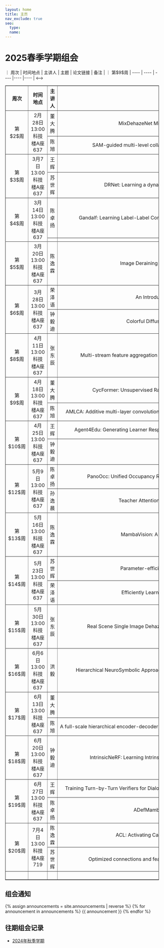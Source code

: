 ```yaml
---
layout: home
title: 主页
nav_exclude: true
seo:
  type: 
  name: 
---
```


# 2025春季学期组会

<!-->｜ 周次  | 时间地点 |  主讲人  |  主题  |  论文链接  |  备注  |
｜ 第$9$周  | ----  | ----  | ----  |----  |----  |
<-->
<table border="1">
  <tr>
    <th style="text-align:center;">周次</th>
    <th>时间地点</th>
    <th>主讲人</th>
    <th>主题</th>
    <th>论文链接</th>
    <th>备注</th>
  </tr>
 <tr>
    <td style="text-align:center;" rowspan="2">第$2$周</td>
    <td style="text-align:center" rowspan="2">2月28日13:00<br>科技楼A座637</td>
    <td style="text-align:center;">董大腾</td>
    <td style="text-align:center; white-space: nowrap">MixDehazeNet Mix Structure Block For Image Dehazing Network</td>
    <td style="text-align:center; white-space: nowrap"><a href="https://ieeexplore.ieee.org/stamp/stamp.jsp?tp=&arnumber=10651326" target= "_blank"> MixDehazeNet Mix Structure Block For Image Dehazing Network </a></td>
    <td style="text-align:center;" rowspan="2"></td>
  </tr>
  <tr>
    <td style="text-align:center;">陈旭</td>
      <td style="text-align:center; white-space: nowrap">SAM-guided multi-level collaborative Transformer for infrared and visible image fusion</td>
    <td style="text-align:center; white-space: nowrap"><a href="https://www.sciencedirect.com/science/article/pii/S0031320325000512?via%3Dihub " target= "_blank" >SAM-guided multi-level collaborative Transformer for infrared and visible image fusion
</a></td>
</tr>
 <tr>
    <td style="text-align:center;" rowspan="2">第$3$周</td>
    <td style="text-align:center" rowspan="2">3月7日13:00<br>科技楼A座637</td>
    <td style="text-align:center;">王辉</td>
    <td style="text-align:center; white-space: nowrap"></td>
    <td style="text-align:center;"></td>
    <td style="text-align:center;" rowspan="2"></td>
  </tr>
  <tr>
    <td style="text-align:center;">苏世辉</td>
    <td style="text-align:center; white-space: nowrap">DRNet: Learning a dynamic recursion network for chaotic rain streak removal</td>
    <td style="text-align:center;"><a href="https://www.sciencedirect.com/science/article/pii/S0031320324007556" target= "_blank"> DRNet: Learning a dynamic recursion network for chaotic rain streak removal </a></td>
  </tr>
  <tr>
    <td style="text-align:center;" rowspan="2">第$4$周</td>
    <td style="text-align:center" rowspan="2">3月14日13:00<br>科技楼A座637</td>
    <td style="text-align:center;">陈卓扬</td>
    <td style="text-align:center; white-space: nowrap">Gandalf: Learning Label-Label Correlations in Extreme Multi-label Classification via Label Features</td>
    <td style="text-align:center;"><a href="https://dl.acm.org/doi/10.1145/3637528.3672063" target= "_blank"> Gandalf: Learning Label-Label Correlations in Extreme Multi-label Classification via Label Features </a></td>
    <td style="text-align:center;" rowspan="2"></td>
  </tr>
  <tr>
    <td style="text-align:center;"></td>
    <td style="text-align:center; white-space: nowrap"></td>
    <td style="text-align:center;"></td>
  </tr>
   <tr>
    <td style="text-align:center;" rowspan="2">第$5$周</td>
    <td style="text-align:center" rowspan="2">3月20日13:00<br>科技楼A座637</td>
    <td style="text-align:center" rowspan="2">陈逸霖</td>
    <td style="text-align:center; white-space: nowrap" rowspan="2">Image Deraining with Frequency-Enhanced State Space Model </td>
    <td style="text-align:center;" rowspan="2"><a href="https://arxiv.org/abs/2405.16470" target= "_blank"> Image Deraining with Frequency-Enhanced State Space Model  </a></td>
    <td style="text-align:center;" rowspan="2"></td>
  </tr>
  <tr>
  </tr>
   <tr>
    <td style="text-align:center;" rowspan="2">第$6$周</td>
    <td style="text-align:center" rowspan="2">3月28日13:00<br>科技楼A座637</td>
    <td style="text-align:center;">荣泽语</td>
    <td style="text-align:center; white-space: nowrap"> An Introduction to Prototype Contrastive Learning</td>
    <td style="text-align:center;"></td>
    <td style="text-align:center;" rowspan="2"></td>
  </tr>
  <tr>
    <td style="text-align:center;">钟毅迪</td>
    <td style="text-align:center; white-space: nowrap">Colorful Diffuse Intrinsic Image Decomposition in the Wild</td>
    <td style="text-align:center;"><a href="https://yaksoy.github.io/ColorfulShading/" target= "_blank"> Colorful Diffuse Intrinsic Image Decomposition in the Wild </a></td>
  </tr>
  <tr>
    <td style="text-align:center;" rowspan="2">第$8$周</td>
    <td style="text-align:center" rowspan="2">4月11日13:00<br>科技楼A座637</td>
    <td style="text-align:center;">张东辰</td>
    <td style="text-align:center; white-space: nowrap" rowspan="2">Multi-stream feature aggregation network with multi-scale supervision for single image dehazing </td>
    <td style="text-align:center;" rowspan="2"><a href="https://www.sciencedirect.com/science/article/abs/pii/S0952197624016440" target= "_blank"> Multi-stream feature aggregation network with multi-scale supervision for single image dehazing  </a></td>
    <td style="text-align:center;" rowspan="2"></td>
  </tr>
  <tr>
  </tr>
  <tr>
    <td style="text-align:center;" rowspan="2">第$9$周</td>
    <td style="text-align:center" rowspan="2">4月18日13:00<br>科技楼A座637</td>
    <td style="text-align:center;">董大腾</td>
    <td style="text-align:center; white-space: nowrap">CycFormer: Unsupervised Rain Removal Network Based on CycleGAN and Transformer</td>
    <td style="text-align:center; white-space: nowrap"><a href="https://ieeexplore.ieee.org/document/10927620" target= "_blank"> CycFormer: Unsupervised Rain Removal Network Based on CycleGAN and Transformer </a></td>
    <td style="text-align:center;" rowspan="2"></td>
  </tr>
  <tr>
    <td style="text-align:center;">陈旭</td>
      <td style="text-align:center; white-space: nowrap">AMLCA: Additive multi-layer convolution-guided cross-attention network for visible and infrared image fusion  </td>
    <td style="text-align:center; white-space: nowrap"><a href="https://www.sciencedirect.com/science/article/pii/S0031320325001281?via%3Dihub  " target= "_blank" >AMLCA: Additive multi-layer convolution-guided cross-attention network for visible and infrared image fusion  
</a></td>
</tr>
<tr>
    <td style="text-align:center;" rowspan="2">第$10$周</td>
    <td style="text-align:center" rowspan="2">4月25日13:00<br>科技楼A座637</td>
    <td style="text-align:center;">王辉</td>
    <td style="text-align:center; white-space: nowrap">Agent4Edu: Generating Learner Response Data by Generative Agents for Intelligent Education Systems</td>
    <td style="text-align:center;"><a href="https://arxiv.org/abs/2501.10332" target="_blank"> Agent4Edu: Generating Learner Response Data by Generative Agents for Intelligent Education Systems</a></td>
    <td style="text-align:center;" rowspan="2"></td>
  </tr>
  <tr>
    <td style="text-align:center;">钟毅迪</td>
    <td style="text-align:center; white-space: nowrap"></td>
    <td style="text-align:center;"></td>
  </tr>
    <tr>
    <td style="text-align:center;" rowspan="2">第$12$周</td>
    <td style="text-align:center" rowspan="2">5月9日13:00<br>科技楼A座637</td>
    <td style="text-align:center;">陈卓扬</td>
    <td style="text-align:center; white-space: nowrap">PanoOcc: Unified Occupancy Representation for Camera-based 3D Panoptic Segmentation</td>
    <td style="text-align:center;"><a href="https://openaccess.thecvf.com/content/CVPR2024/html/Wang_PanoOcc_Unified_Occupancy_Representation_for_Camera-based_3D_Panoptic_Segmentation_CVPR_2024_paper.html" target="_blank">PanoOcc: Unified Occupancy Representation for Camera-based 3D Panoptic Segmentation</a></td>
    <td style="text-align:center;" ></td>
  </tr>
  <tr>
    <td style="text-align:center;">孙逸晨</td>
    <td style="text-align:center; white-space: nowrap">Teacher Attention Measurement Based on Head Pose Estimation</td>
    <td style="text-align:center;"><a href="https://ieeexplore.ieee.org/abstract/document/10050049" target="_blank">Teacher Attention Measurement Based on Head Pose Estimation</a></td>
    <td style="text-align:center;"><a href="https://basics.sjtu.edu.cn/~yangqizhe/pdf/group/2025SPRING/semin12-syc-0509.pptx" target= "_blank"> Slides Used By 孙逸晨 </a></td>
  </tr>
  <tr>
    <td style="text-align:center;" rowspan="2">第$13$周</td>
    <td style="text-align:center" rowspan="2">5月16日13:00<br>科技楼A座637</td>
    <td style="text-align:center" rowspan="2">陈逸霖</td>
    <td style="text-align:center; white-space: nowrap" rowspan="2">MambaVision: A Hybrid Mamba-Transformer Vision Backbone </td>
    <td style="text-align:center;" rowspan="2"><a href="https://arxiv.org/abs/2407.08083" target= "_blank"> MambaVision: A Hybrid Mamba-Transformer Vision Backbone  </a></td>
    <td style="text-align:center;" rowspan="2"></td>
  </tr>
    <tr>
  </tr>
   <tr>
    <td style="text-align:center;" rowspan="2">第$14$周</td>
    <td style="text-align:center" rowspan="2">5月23日13:00<br>科技楼A座637</td>
    <td style="text-align:center;">苏世辉</td>
    <td style="text-align:center; white-space: nowrap">Parameter-efficient fine-tuning for single image snow removal</td>
    <td style="text-align:center;"><a href="https://www.sciencedirect.com/science/article/pii/S0957417424027684" target="_blank">Parameter-efficient fine-tuning for single image snow removal</a></td>
    <td style="text-align:center;" ></td>
  </tr>
  <tr>
    <td style="text-align:center;">荣泽语</td>
    <td style="text-align:center; white-space: nowrap">Efficiently Learning at Test-Time: Active Fine-Tuning of LLMs</td>
    <td style="text-align:center;"><a href="https://arxiv.org/abs/2410.08020" target="_blank">Efficiently Learning at Test-Time: Active Fine-Tuning of LLMs</a></td>
    <td style="text-align:center;"></td>
  </tr>
  <tr>
    <td style="text-align:center;" rowspan="2">第$15$周</td>
    <td style="text-align:center" rowspan="2">5月30日13:00<br>科技楼A座637</td>
    <td style="text-align:center" rowspan="2">张东辰</td>
    <td style="text-align:center; white-space: nowrap" rowspan="2">Real Scene Single Image Dehazing Network with Multi-Prior Guidance and Domain Transfer </td>
    <td style="text-align:center;" rowspan="2"><a href="https://ieeexplore.ieee.org/abstract/document/10891618" target= "_blank"> Real Scene Single Image Dehazing Network with Multi-Prior Guidance and Domain Transfer  </a></td>
    <td style="text-align:center;" rowspan="2"></td>
  </tr>
    <tr>
  </tr>
    <tr>
    <td style="text-align:center;" rowspan="2">第$16$周</td>
    <td style="text-align:center" rowspan="2">6月6日13:00<br>科技楼A座637</td>
    <td style="text-align:center" rowspan="2">洪毅</td>
    <td style="text-align:center; white-space: nowrap" rowspan="2">Hierarchical NeuroSymbolic Approach for Comprehensive and Explainable Action Quality Assessment </td>
    <td style="text-align:center;" rowspan="2"><a href="https://ieeexplore.ieee.org/document/10678634" target= "_blank"> Hierarchical NeuroSymbolic Approach for Comprehensive and Explainable Action Quality Assessment  </a></td>
    <td style="text-align:center;" rowspan="2"></td>
  </tr>
    <tr>
  </tr>
     <tr>
    <td style="text-align:center;" rowspan="2">第$17$周</td>
    <td style="text-align:center" rowspan="2">6月13日13:00<br>科技楼A座637</td>
    <td style="text-align:center;">董大腾</td>
    <td style="text-align:center; white-space: nowrap">Dual-Pixel Raindrop Removal</td>
    <td style="text-align:center;"><a href="https://ieeexplore.ieee.org/document/10636073" target="_blank">Dual-Pixel Raindrop Removal</a></td>
    <td style="text-align:center;" ></td>
  </tr>
  <tr>
    <td style="text-align:center;">陈旭</td>
    <td style="text-align:center; white-space: nowrap">A full-scale hierarchical encoder-decoder network with cascading edge-prior for infrared and visible image fusion</td>
    <td style="text-align:center;"><a href="https://www.sciencedirect.com/science/article/pii/S0031320323008890?via%3Dihub" target="_blank">A full-scale hierarchical encoder-decoder network with cascading edge-prior for infrared and visible image fusion</a></td>
    <td style="text-align:center;"></td>
  </tr>
      <tr>
    <td style="text-align:center;" rowspan="2">第$18$周</td>
    <td style="text-align:center" rowspan="2">6月20日13:00<br>科技楼A座637</td>
    <td style="text-align:center" rowspan="2">钟毅迪</td>
    <td style="text-align:center; white-space: nowrap" rowspan="2">IntrinsicNeRF: Learning Intrinsic Neural Radiance Fields for Editable Novel View Synthesis </td>
    <td style="text-align:center;" rowspan="2"><a href="https://zju3dv.github.io/intrinsic_nerf/" target= "_blank"> IntrinsicNeRF: Learning Intrinsic Neural Radiance Fields for Editable Novel View Synthesis  </a></td>
    <td style="text-align:center;" rowspan="2"></td>
  </tr>
    <tr>
  </tr>
       <tr>
    <td style="text-align:center;" rowspan="2">第$19$周</td>
    <td style="text-align:center" rowspan="2">6月27日13:00<br>科技楼A座637</td>
    <td style="text-align:center;">王辉</td>
    <td style="text-align:center; white-space: nowrap">Training Turn-by-Turn Verifiers for Dialogue Tutoring Agents:The Curious Case of LLMs as Your Coding Tutors</td>
    <td style="text-align:center;"><a href="https://arxiv.org/abs/2502.13311" target="_blank">Training Turn-by-Turn Verifiers for Dialogue Tutoring Agents:The Curious Case of LLMs as Your Coding Tutors</a></td>
    <td style="text-align:center;" ></td>
  </tr>
  <tr>
    <td style="text-align:center;">陈卓扬</td>
    <td style="text-align:center; white-space: nowrap">ADefMamba: Deformable Visual State Space Model</td>
    <td style="text-align:center;"><a href="https://openaccess.thecvf.com/content/CVPR2025/html/Liu_DefMamba_Deformable_Visual_State_Space_Model_CVPR_2025_paper.html" target="_blank">DefMamba: Deformable Visual State Space Model</a></td>
    <td style="text-align:center;"></td>
  </tr>
    <tr>
    <td style="text-align:center;" rowspan="2">第$20$周</td>
    <td style="text-align:center" rowspan="2">7月4日13:00<br>科技楼A座719</td>
    <td style="text-align:center;">陈逸霖</td>
    <td style="text-align:center; white-space: nowrap">ACL: Activating Capability of Linear Attention for Image Restoration</td>
    <td style="text-align:center;"><a href="https://openaccess.thecvf.com/content/CVPR2025/papers/Gu_ACL_Activating_Capability_of_Linear_Attention_for_Image_Restoration_CVPR_2025_paper.pdf" target="_blank">ACL: Activating Capability of Linear Attention for Image Restoration</a></td>
    <td style="text-align:center;" ></td>
  </tr>
  <tr>
    <td style="text-align:center;">苏世辉</td>
    <td style="text-align:center; white-space: nowrap">Optimized connections and feature interactions for more efficient single-image desnowing</td>
    <td style="text-align:center;"><a href="hhttps://www.sciencedirect.com/science/article/pii/S1568494625004648" target="_blank">Optimized connections and feature interactions for more efficient single-image desnowing</a></td>
    <td style="text-align:center;"></td>
  </tr>
  <tr>
    <td style="text-align:center;" rowspan="2"></td>
    <td style="text-align:center;" rowspan="2"></td>
    <td style="text-align:center;" rowspan="2"></td>
    <td style="text-align:center;" rowspan="2"></td>
    <td style="text-align:center;" rowspan="2">&ensp;&ensp;&ensp;&ensp;&ensp;&ensp;&ensp;&ensp;&ensp;&ensp;&ensp;&ensp;&ensp;&ensp;&ensp;&ensp;&ensp;&ensp;&ensp;&ensp;&ensp;&ensp;&ensp;&ensp;&ensp;&ensp;&ensp;&ensp;&ensp;&ensp;&ensp;&ensp;&ensp;&ensp;&ensp;&ensp;&ensp;&ensp;&ensp;&ensp;&ensp;&ensp;&ensp;&ensp;&ensp;&ensp;&ensp;&ensp;&ensp;&ensp;&ensp;&ensp;&ensp;&ensp;&ensp;&ensp;&ensp;&ensp;&ensp;&ensp;&ensp;&ensp;&ensp;&ensp;&ensp;&ensp;</td>
    <td style="text-align:center;" rowspan="2">&ensp;&ensp;&ensp;&ensp;&ensp;&ensp;&ensp;&ensp;&ensp;&ensp;&ensp;&ensp;&ensp;&ensp;&ensp;&ensp;&ensp;</td>
  </tr>
</table>



## 组会通知

{% assign announcements = site.announcements | reverse %}
{% for announcement in announcements %}
{{ announcement }}
{% endfor %}


## 往期组会记录

- [2024年秋季学期](history-2024W.md)
